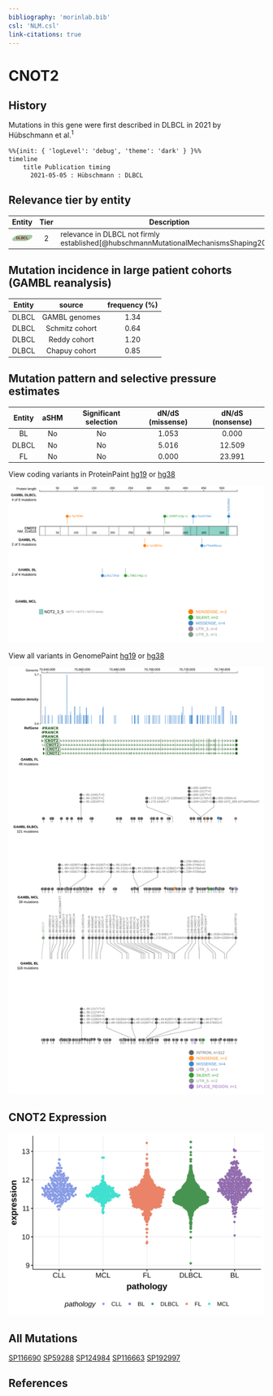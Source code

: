 ```yaml
---
bibliography: 'morinlab.bib'
csl: 'NLM.csl'
link-citations: true
---
```

# CNOT2

## History
Mutations in this gene were first described in DLBCL in 2021 by Hübschmann et al.<sup>1</sup>

```mermaid
%%{init: { 'logLevel': 'debug', 'theme': 'dark' } }%%
timeline
    title Publication timing
      2021-05-05 : Hübschmann : DLBCL
```

## Relevance tier by entity

|Entity|Tier|Description                              |
|:------:|:----:|-----------------------------------------|
|![DLBCL](images/icons/DLBCL_tier2.png) |2   |relevance in DLBCL not firmly established[@hubschmannMutationalMechanismsShaping2021]|

## Mutation incidence in large patient cohorts (GAMBL reanalysis)

|Entity|source        |frequency (%)|
|:------:|:--------------:|:-------------:|
|DLBCL |GAMBL genomes |1.34         |
|DLBCL |Schmitz cohort|0.64         |
|DLBCL |Reddy cohort  |1.20         |
|DLBCL |Chapuy cohort |0.85         |

## Mutation pattern and selective pressure estimates

|Entity|aSHM|Significant selection|dN/dS (missense)|dN/dS (nonsense)|
|:------:|:----:|:---------------------:|:----------------:|:----------------:|
|BL    |No  |No                   |1.053           | 0.000          |
|DLBCL |No  |No                   |5.016           |12.509          |
|FL    |No  |No                   |0.000           |23.991          |

View coding variants in ProteinPaint [hg19](https://morinlab.github.io/LLMPP/GAMBL/CNOT2_protein.html)  or [hg38](https://morinlab.github.io/LLMPP/GAMBL/CNOT2_protein_hg38.html)

![](images/proteinpaint/CNOT2_NM_014515.svg)

View all variants in GenomePaint [hg19](https://morinlab.github.io/LLMPP/GAMBL/CNOT2.html)  or [hg38](https://morinlab.github.io/LLMPP/GAMBL/CNOT2_hg38.html)

![](images/proteinpaint/CNOT2.svg)

## CNOT2 Expression
![](images/gene_expression/CNOT2_by_pathology.svg)

## All Mutations

[SP116690](https://www.bcgsc.ca/downloads/morinlab/GAMBL/MALY/SP116690.html)
[SP59288](https://www.bcgsc.ca/downloads/morinlab/GAMBL/MALY/SP59288.html)
[SP124984](https://www.bcgsc.ca/downloads/morinlab/GAMBL/MALY/SP124984.html)
[SP116663](https://www.bcgsc.ca/downloads/morinlab/GAMBL/MALY/SP116663.html)
[SP192997](https://www.bcgsc.ca/downloads/morinlab/GAMBL/MALY/SP192997.html)

## References

<!-- ORIGIN: hubschmannMutationalMechanismsShaping2021b -->
<!-- DLBCL: hubschmannMutationalMechanismsShaping2021b -->
